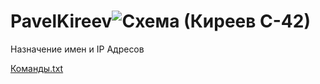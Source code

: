 # PavelKireev![Схема (Киреев С-42)](https://user-images.githubusercontent.com/90326215/154075081-0210959a-7170-4e39-aa0a-962230ce465a.png)

Назначение имен и IP Адресов

[Команды.txt](https://github.com/Pavel-Kireev/PavelKireev/files/8072003/default.txt)
